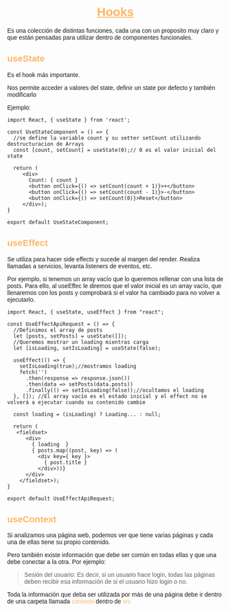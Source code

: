 <body style= "font-family: Arial, Helvetica, sans-serif;">

<h1 style="text-align: center; color: #ffb563;"><ins>Hooks</ins></h1>

Es una colección de distintas funciones, cada una con un proposito muy claro y que están pensadas para utilizar dentro de componentes funcionales.

<h2 style="color: #ffb563;">useState</h2>

Es el hook más importante.

Nos permite acceder a valores del state, definir un state por defecto y también modificarlo

Ejemplo:
```
import React, { useState } from 'react';

const UseStateComponent = () => {
  //se define la variable count y su setter setCount utilizando destructuracion de Arrays
  const [count, setCount] = useState(0);// 0 es el valor inicial del state

  return (
     <div>
       Count: { count }
       <button onClick={() => setCount(count + 1)}>+</button>
       <button onClick={() => setCount(count - 1)}>-</button>
       <button onClick={() => setCount(0)}>Reset</button>
     </div>);
}

export default UseStateComponent;

```

<h2 style="color: #ffb563;">useEffect</h2>

Se utiliza para hacer side effects y sucede al margen del render. Realiza llamadas a servicios, levanta listeners de eventos, etc.

Por ejemplo, si tenemos un array vacío que lo queremos rellenar con una lista de posts. Para ello, al useEffec le diremos que el valor inicial es un array vacío, que llenaremos con los posts y comprobará si el valor ha cambiado para no volver a ejecutarlo.

```
import React, { useState, useEffect } from "react";

const UseEffectApiRequest = () => {
  //Definimos el array de posts
  let [posts, setPosts] = useState([]);
  //Queremos mostrar un loading mientras carga
  let [isLoading, setIsLoading] = useState(false);

  useEffect(() => {
    setIsLoading(true);//mostramos loading
    fetch('')
      .then(response => response.json())
      .then(data => setPosts(data.posts))
      .finally(() => setIsLoading(false));//ocultamos el loading
  }, []); //El array vacío es el estado inicial y el effect no se volverá a ejecutar cuando su contenido cambie

  const loading = (isLoading) ? Loading... : null;

  return (
   <fieldset>
      <div>
        { loading  }
        { posts.map((post, key) => (
          <div key={ key }>
            { post.title }
          </div>))}
      </div>
    </fieldset>);
}

export default UseEffectApiRequest;

```

<h2 style="color: #ffb563;">useContext</h2>

Si analizamos una página web, podemos ver que tiene varias páginas y cada una de ellas tiene su propio contenido.

Pero también existe información que debe ser común en todas ellas y que una debe conectar a la otra. Por ejemplo:
> Sesión del usuario: Es decir, si un usuario hace login, todas las páginas deben recibir esa información de si el usuario hizo login o no.

Toda la información que deba ser utilizada por más de una página debe ir dentro de una carpeta llamada <span style="color: #ffb563;">contexts</span> dentro de <span style="color: #ffb563;">src</span>

</body>